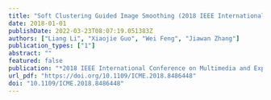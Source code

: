 ```yaml
---
title: "Soft Clustering Guided Image Smoothing (2018 IEEE International Conference on Multimedia and Expo, 2018)"
date: 2018-01-01
publishDate: 2022-03-23T08:07:19.051383Z
authors: ["Liang Li", "Xiaojie Guo", "Wei Feng", "Jiawan Zhang"]
publication_types: ["1"]
abstract: ""
featured: false
publication: "*2018 IEEE International Conference on Multimedia and Expo, ICME 2018, San Diego, CA, USA, July 23-27, 2018*"
url_pdf: "https://doi.org/10.1109/ICME.2018.8486448"
doi: "10.1109/ICME.2018.8486448"
---
```


